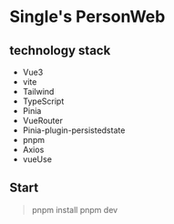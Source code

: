 # Single's PersonWeb
## technology stack
- Vue3
- vite
- Tailwind
- TypeScript
- Pinia
- VueRouter
- Pinia-plugin-persistedstate 
- pnpm
- Axios
- vueUse
## Start
> pnpm install
> pnpm dev



